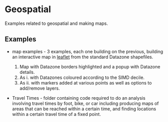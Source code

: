 # Geospatial

Examples related to geospatial and making maps.

## Examples

 * map examples - 3 examples, each one building on the previous, building an interactive map in [leaflet](https://rstudio.github.io/leaflet/) from the standard Datazone shapefiles.
   1. Map with Datazone borders highlighted and a popup with Datazone details.
   2. As i. with Datazones coloured according to the SIMD decile.
   3. As ii. with markers added at various points as well as options to add/remove layers.
   
 * Travel Times - folder containing code required to do an analysis involving travel times by foot, bike, or car including producing maps of areas that can be reached within a certain time, and finding locations within a certain travel time of a fixed point.